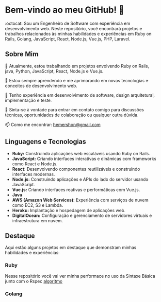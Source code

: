  # Bem-vindo ao meu GitHub! 👋
 
 :octocat:
Sou um Engenheiro de Software com experiência em desenvolvimento web. Neste repositório, você encontrará projetos e trabalhos relacionados às minhas habilidades e experiências em Ruby on Rails, Golang, JavaScript, React, Node.js, Vue.js, PHP, Laravel.

## Sobre Mim
🔭 Atualmente, estou trabalhando em projetos envolvendo Ruby on Rails, java, Python, JavaScript, React, Node.js e Vue.js.

🌱 Estou sempre aprendendo e me aprimorando em novas tecnologias e conceitos de desenvolvimento web.

💼 Tenho experiência em desenvolvimento de software, design arquitetural, implementação e teste.

💬 Sinta-se à vontade para entrar em contato comigo para discussões técnicas, oportunidades de colaboração ou qualquer outra dúvida.

📫 Como me encontrar: hemershon@gmail.com

## Linguagens e Tecnologias
- **Ruby:** Construindo aplicações web escaláveis usando Ruby on Rails.
- **JavaScript:** Criando interfaces interativas e dinâmicas com frameworks como React e Node.js.
- **React:** Desenvolvendo componentes reutilizáveis e construindo interfaces modernas.
- **Node.js:** Construindo aplicações e APIs do lado do servidor usando JavaScript.
- **Vue.js:** Criando interfaces reativas e performáticas com Vue.js.
- **Java**
- **AWS (Amazon Web Services):** Experiência com serviços de nuvem como EC2, S3 e Lambda.
- **Heroku:** Implantação e hospedagem de aplicações web.
- **DigitalOcean:** Configuração e gerenciamento de servidores virtuais e infraestrutura em nuvem.

## Destaque
Aqui estão alguns projetos em destaque que demonstram minhas habilidades e experiências:

### Ruby 
Nesse repositório você vai ver minha performace no uso da Sintaxe Básica junto com o Rspec [algoritmo](https://github.com/hemershon/especialista/tree/main/sintaxe-basica)

### Golang 
